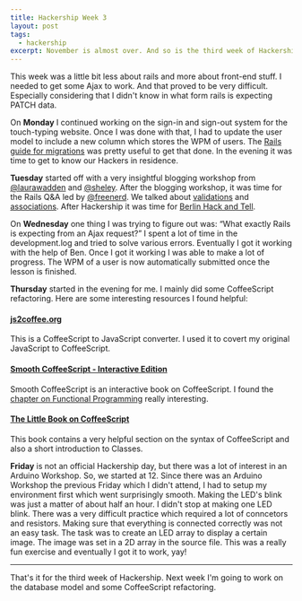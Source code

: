 ```yaml
---
title: Hackership Week 3
layout: post
tags:
  - hackership
excerpt: November is almost over. And so is the third week of Hackership. Check out what I worked on this week.
---
```


This week was a little bit less about rails and more about front-end stuff. I needed to get some Ajax to work. And that proved to be very difficult. Especially considering that I didn't know in what form rails is expecting PATCH data.

On **Monday** I continued working on the sign-in and sign-out system for the touch-typing website. Once I was done with that, I had to update the user model to include a new column which stores the WPM of users. The [Rails guide for migrations](http://guides.rubyonrails.org/migrations.html) was pretty useful to get that done. In the evening it was time to get to know our Hackers in residence.


**Tuesday** started off with a very insightful blogging workshop from [@laurawadden](https://twitter.com/laurawadden) and [@sheley](https://twitter.com/sheley).
After the blogging workshop, it was time for the Rails Q&A led by [@freenerd](https://twitter.com/freenerd). We talked about [validations](http://edgeguides.rubyonrails.org/active_record_validations.html) and [associations](http://guides.rubyonrails.org/association_basics.html). After Hackership it was time for [Berlin Hack and Tell](http://www.meetup.com/Berlin-Hack-and-Tell/events/151270052/).

On **Wednesday** one thing I was trying to figure out was: <q>What exactly Rails is expecting from an Ajax request?</q> I spent a lot of time in the development.log and tried to solve various errors. Eventually I got it working with the help of Ben. Once I got it working I was able to make a lot of progress. The WPM of a user is now automatically submitted once the lesson is finished.


**Thursday** started in the evening for me. I mainly did some CoffeeScript refactoring. Here are some interesting resources I found helpful:


#### [js2coffee.org](http://js2coffee.org)

This is a CoffeeScript to JavaScript converter. I used it to covert my original JavaScript to CoffeeScript.

#### [Smooth CoffeeScript - Interactive Edition](http://autotelicum.github.io/Smooth-CoffeeScript/interactive/interactive-coffeescript.html)

Smooth CoffeeScript is an interactive book on CoffeeScript. I found the [chapter on Functional Programming](http://autotelicum.github.io/Smooth-CoffeeScript/interactive/interactive-coffeescript.html#functional-programming) really interesting.

#### [The Little Book on CoffeeScript](http://arcturo.github.io/library/coffeescript/)

This book contains a very helpful section on the syntax of CoffeeScript and also a short introduction to Classes.


**Friday** is not an official Hackership day, but there was a lot of interest in an Arduino Workshop. So, we started at 12. Since there was an Arduino Workshop the previous Friday which I didn't attend, I had to setup my environment first which went surprisingly smooth. Making the LED's blink was just a matter of about half an hour. I didn't stop at making one LED blink. There was a very difficult practice which required a lot of conncetors and resistors. Making sure that everything is connected correctly was not an easy task. The task was to create an LED array to display a certain image. The image was set in a 2D array in the source file. This was a really fun exercise and eventually I got it to work, yay!

---

That's it for the third week of Hackership. Next week I'm going to work on the database model and some CoffeeScript refactoring.
